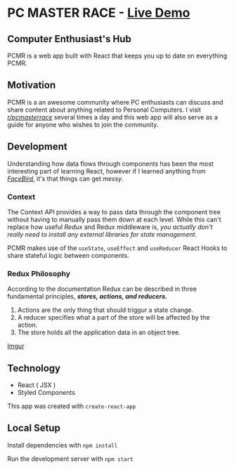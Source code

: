 # PC MASTER RACE - [Live Demo](https://modest-cray-5c4ae9.netlify.com/)
## Computer Enthusiast's Hub 

PCMR is a web app built with React that keeps you up to date on everything PCMR. 

## Motivation
 PCMR is a an awesome community where PC enthusiasts can discuss and share content about anything related to Personal Computers. I visit [*r/pcmasterrace*](https://www.reddit.com/r/pcmasterrace/) several times a day and this web app will also serve as a guide for anyone who wishes to join the community.

## Development 
Understanding how data flows through components has been the most interesting part of learning React, however if I learned anything from [*FaceBird*](https://github.com/KingNaranja/FaceBird-2), it's that things can get *messy*.

### Context
The Context API provides a way to pass data through the component tree without having to manually pass them down at each level.
While this can't replace how useful *Redux* and Redux middleware is, *you actually don’t really need to install any external libraries for state management*. 

PCMR makes use of the `useState`, `useEffect` and `useReducer` React Hooks to share stateful logic between components.

### Redux Philosophy 
According to the documentation Redux can be described in three fundamental principles,  ***stores, actions, and reducers.***

1. Actions are the only thing that should triggur a state change.
2. A reducer specifies what a part of the store will be affected by the action. 
3. The store holds all the application data in an object tree.

[Imgur](https://i.imgur.com/YkBneOF.jpg)

## Technology
* React ( JSX )
* Styled Components 

This app was created with `create-react-app`

## Local Setup
Install dependencies with `npm install`

Run the development server with `npm start`

